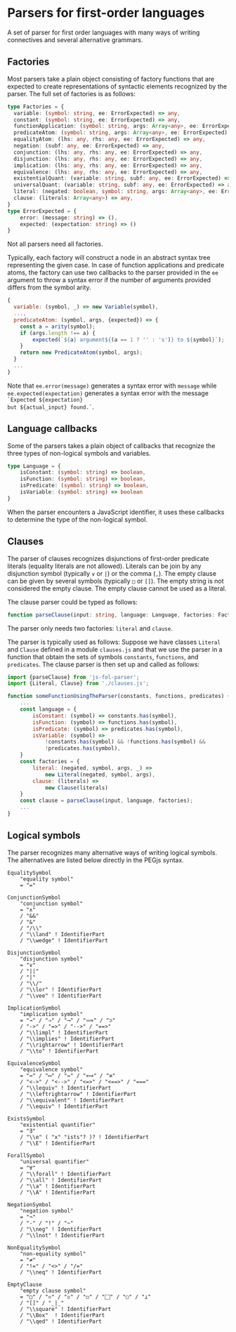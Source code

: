 # Parsers for first-order languages

A set of parser for first order languages with many ways of writing
connectives and several alternative grammars.

## Factories

Most parsers take a plain object consisting of factory functions that
are expected to create representations of syntactic elements recognized
by the parser. The full set of factories is as follows:
```typescript
type Factories = {
  variable: (symbol: string, ee: ErrorExpected) => any,
  constant: (symbol: string, ee: ErrorExpected) => any,
  functionApplication: (symbol: string, args: Array<any>, ee: ErrorExpected) => any,
  predicateAtom: (symbol: string, args: Array<any>, ee: ErrorExpected) => any,
  equalityAtom: (lhs: any, rhs: any, ee: ErrorExpected) => any,
  negation: (subf: any, ee: ErrorExpected) => any,
  conjunction: (lhs: any, rhs: any, ee: ErrorExpected) => any,
  disjunction: (lhs: any, rhs: any, ee: ErrorExpected) => any,
  implication: (lhs: any, rhs: any, ee: ErrorExpected) => any,
  equivalence: (lhs: any, rhs: any, ee: ErrorExpected) => any,
  existentialQuant: (variable: string, subf: any, ee: ErrorExpected) => any,
  universalQuant: (variable: string, subf: any, ee: ErrorExpected) => any,
  literal: (negated: boolean, symbol: string, args: Array<any>, ee: ErrorExpected) => any,
  clause: (literals: Array<any>) => any,
}
type ErrorExpected = {
    error: (message: string) => (),
    expected: (expectation: string) => ()
}
```
Not all parsers need all factories.

Typically, each factory will construct a node in an abstract syntax tree
representing the given case. In case of function applications and predicate
atoms, the factory can use two callbacks to the parser provided in the `ee`
argument to throw a syntax error if the number of arguments provided
differs from the symbol arity.
```javascript
{
  variable: (symbol, _) => new Variable(symbol),
  ...,
  predicateAtom: (symbol, args, {expected}) => {
    const a = arity(symbol);
    if (args.length !== a) {
        expected(`${a} argument${(a == 1 ? '' : 's')} to ${symbol}`);
    }
    return new PredicateAtom(symbol, args);
  }
  ...
}
```
Note that `ee.error(message)` generates a syntax error with `message`
while `ee.expected(expectation)` generates a syntax error with the message
<code>\`Expected ${expectation} but ${actual_input} found.\`</code>.

## Language callbacks

Some of the parsers takes a plain object of callbacks that recognize the
three types of non-logical symbols and variables.
```typescript
type Language = {
    isConstant: (symbol: string) => boolean,
    isFunction: (symbol: string) => boolean,
    isPredicate: (symbol: string) => boolean,
    isVariable: (symbol: string) => boolean
}
```
When the parser encounters a JavaScript identifier, it uses these callbacks
to determine the type of the non-logical symbol.

## Clauses

The parser of clauses recognizes disjunctions of first-order predicate
literals (equality literals are not allowed). Literals can be join
by any disjunction symbol (typically `∨` or `|`) or the comma (`,`).
The empty clause can be given by several symbols (typically `□` or `[]`).
The empty string is not considered the empty clause. The empty clause cannot
be used as a literal.

The clause parser could be typed as follows:
```typescript
function parseClause(input: string, language: Language, factories: Factories): any
```
The parser only needs two factories: `literal` and `clause`.

The parser is typically used as follows: Suppose we have classes `Literal`
and `Clause` defined in a module `clauses.js` and that we use the
parser in a function that obtain the sets of symbols `constants`,
`functions`, and `predicates`. The clause parser is then set up and called
as follows:
```javascript
import {parseClause} from 'js-fol-parser';
import {Literal, Clause} from './clauses.js';

function someFunctionUsingTheParser(constants, functions, predicates) {
    ...
    const language = {
        isConstant: (symbol) => constants.has(symbol),
        isFunction: (symbol) => functions.has(symbol),
        isPredicate: (symbol) => predicates.has(symbol),
        isVariable: (symbol) =>
            !constants.has(symbol) && !functions.has(symbol) &&
            !predicates.has(symbol),
    }
    const factories = {
        literal: (negated, symbol, args, _) =>
            new Literal(negated, symbol, args),
        clause: (literals) =>
            new Clause(literals)
    }
    const clause = parseClause(input, language, factories);
    ...
}
```

## Logical symbols

The parser recognizes many alternative ways of writing logical symbols.
The alternatives are listed below directly in the PEGjs syntax.

```pegjs
EqualitySymbol
    "equality symbol"
    = "="

ConjunctionSymbol
    "conjunction symbol"
    = "∧"
    / "&&"
    / "&"
    / "/\\"
    / "\\land" ! IdentifierPart
    / "\\wedge" ! IdentifierPart

DisjunctionSymbol
    "disjunction symbol"
    = "∨"
    / "||"
    / "|"
    / "\\/"
    / "\\lor" ! IdentifierPart
    / "\\vee" ! IdentifierPart

ImplicationSymbol
    "implication symbol"
    = "→" / "⇒" / "⟶" / "⟹" / "⊃"
    / "->" / "=>" / "-->" / "==>"
    / "\\limpl" ! IdentifierPart
    / "\\implies" ! IdentifierPart
    / "\\rightarrow" ! IdentifierPart
    / "\\to" ! IdentifierPart

EquivalenceSymbol
    "equivalence symbol"
    = "↔︎" / "⟷" / "⇔" / "⟺" / "≡"
    / "<->" / "<-->" / "<=>" / "<==>" / "==="
    / "\\lequiv" ! IdentifierPart
    / "\\leftrightarrow" ! IdentifierPart
    / "\\equivalent" ! IdentifierPart
    / "\\equiv" ! IdentifierPart

ExistsSymbol
    "existential quantifier"
    = "∃"
    / "\\e" ( "x" "ists"? )? ! IdentifierPart
    / "\\E" ! IdentifierPart

ForallSymbol
    "universal quantifier"
    = "∀"
    / "\\forall" ! IdentifierPart
    / "\\all" ! IdentifierPart
    / "\\a" ! IdentifierPart
    / "\\A" ! IdentifierPart

NegationSymbol
    "negation symbol"
    = "¬"
    / "-" / "!" / "~"
    / "\\neg" ! IdentifierPart
    / "\\lnot" ! IdentifierPart

NonEqualitySymbol
    "non-equality symbol"
    = "≠"
    / "!=" / "<>" / "/="
    / "\\neq" ! IdentifierPart

EmptyClause
    "empty clause symbol"
    = "□" / "▫︎" / "◽︎" / "◻︎" / "⬜︎" / "▢" / "⊥"
    / "[]" / "_|_"
    / "\\square" ! IdentifierPart
    / "\\Box"  ! IdentifierPart
    / "\\qed" ! IdentifierPart
```
